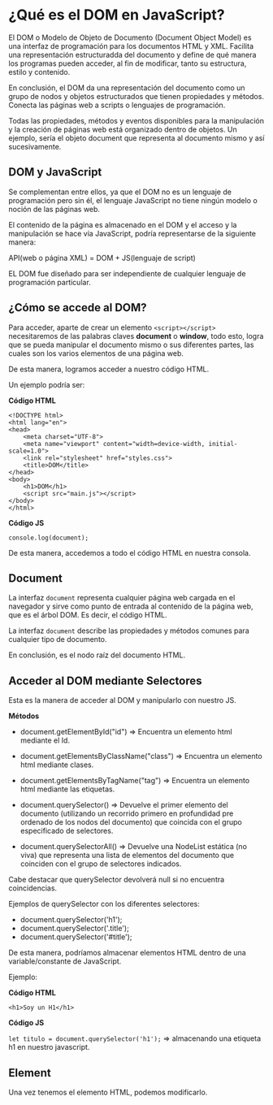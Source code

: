 # ¿Qué es el DOM en JavaScript? #
El DOM o Modelo de Objeto de Documento (Document Object Model) es una interfaz de programación para los documentos HTML y XML. Facilita una representación estructuradda del documento y define de qué manera los programas pueden acceder, al fin de modificar, tanto su estructura, estilo y contenido.

En conclusión, el DOM da una representación del documento como un grupo de nodos y objetos estructurados que tienen propiedades y métodos. Conecta las páginas web a scripts o lenguajes de programación.

Todas las propiedades, métodos y eventos disponibles para la manipulación y la creación de páginas web está organizado dentro de objetos. Un ejemplo, sería el objeto document que representa al documento mismo y así sucesivamente.

## DOM y JavaScript ##
Se complementan entre ellos, ya que el DOM no es un lenguaje de programación pero sin él, el lenguaje JavaScript no tiene ningún modelo o noción de las páginas web. 

El contenido de la página es almacenado en el DOM y el acceso y la manipulación se hace vía JavaScript, podría representarse de la siguiente manera:

API(web o página XML) = DOM + JS(lenguaje de script)

EL DOM fue diseñado para ser independiente de cualquier lenguaje de programación particular.

## ¿Cómo se accede al DOM? ##
Para acceder, aparte de crear un elemento `<script></script>` necesitaremos de las palabras claves **document** o **window**, todo esto, logra que se pueda manipular el documento mismo o sus diferentes partes, las cuales son los varios elementos de una página web.

De esta manera, logramos acceder a nuestro código HTML.

Un ejemplo podría ser:

**Código HTML**
```
<!DOCTYPE html>
<html lang="en">
<head>
    <meta charset="UTF-8">
    <meta name="viewport" content="width=device-width, initial-scale=1.0">
    <link rel="stylesheet" href="styles.css">
    <title>DOM</title>
</head>
<body>
    <h1>DOM</h1>
    <script src="main.js"></script>
</body>
</html>
```

**Código JS**
```
console.log(document);
```

De esta manera, accedemos a todo el código HTML en nuestra consola.


## Document ##
La interfaz `document` representa cualquier página web cargada en el navegador y sirve como punto de entrada al contenido de la página web, que es el árbol DOM. Es decir, el código HTML.

La interfaz `document` describe las propiedades y métodos comunes para cualquier tipo de documento.

En conclusión, es el nodo raíz del documento HTML.

## Acceder al DOM mediante Selectores ##
Esta es la manera de acceder al DOM y manipularlo con nuestro JS.

**Métodos**

- document.getElementById("id") => Encuentra un elemento html mediante el Id.
- document.getElementsByClassName("class") => Encuentra un elemento html mediante clases.
- document.getElementsByTagName("tag") => Encuentra un elemento html mediante las etiquetas.

- document.querySelector() => Devuelve el primer elemento del documento (utilizando un recorrido primero en profundidad pre ordenado de los nodos del documento) que coincida con el grupo especificado de selectores.
- document.querySelectorAll() => Devuelve una NodeList estática (no viva) que representa una lista de elementos del documento que coinciden con el grupo de selectores indicados.

Cabe destacar que querySelector devolverá null si no encuentra coincidencias.

Ejemplos de querySelector con los diferentes selectores:

- document.querySelector('h1');
- document.querySelector('.title');
- document.querySelector('#title');

De esta manera, podríamos almacenar elementos HTML dentro de una variable/constante de JavaScript.

Ejemplo:

**Código HTML**

``<h1>Soy un H1</h1>``

**Código JS**

``let titulo = document.querySelector('h1');`` => almacenando una etiqueta h1 en nuestro javascript.

## Element ##
Una vez tenemos el elemento HTML, podemos modificarlo.

<!-- https://developer.mozilla.org/es/docs/Web/API/Element -->

<!-- https://developer.mozilla.org/es/docs/Web/API/Document_Object_Model/Introduction#probando_el_api_del_dom -->

<!-- https://bluuweb.github.io/javascript/02-dom/#buscar-elementos-html -->